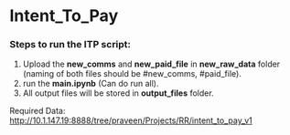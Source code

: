 # Intent_To_Pay


### Steps to run the ITP script:

1. Upload the **new_comms** and **new_paid_file** in **new_raw_data** folder (naming of both files should be #new_comms, #paid_file).
2. run the **main.ipynb** (Can do run all).
3. All output files will be stored in **output_files** folder.

Required Data: http://10.1.147.19:8888/tree/praveen/Projects/RR/intent_to_pay_v1 
